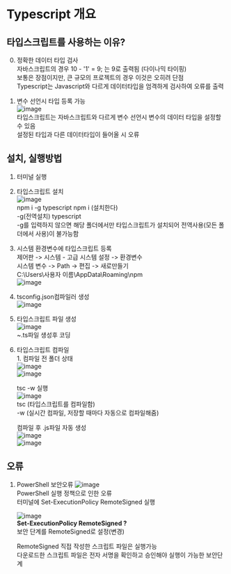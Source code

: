 # Typescript 개요

## 타입스크립트를 사용하는 이유?
0. 정확한 데이터 타입 검사<br>
    자바스크립트의 경우
        10 - '1' = 9; 는 9로 출력됨 (다이나믹 타이핑)<br>
        보통은 장점이지만, 큰 규모의 프로젝트의 경우 이것은 오히려 단점<br>
        Typescript는 Javascript와 다르게 데이터타입을 엄격하게 검사하여 오류를 출력<br>

1. 변수 선언시 타입 등록 가능<br>
    ![image](https://user-images.githubusercontent.com/121269266/225848027-f9f0bcbf-88a1-4b5b-ae81-c87a4e58b291.png)<br>
    타입스크립트는 자바스크립트와 다르게 변수 선언시 변수의 데이터 타입을 설정할 수 있음<br>
    설정된 타입과 다른 데이터타입이 들어올 시 오류
    


## 설치, 실행방법
1. 터미널 실행

2. 타입스크립트 설치<br>
    ![image](https://user-images.githubusercontent.com/121269266/225835360-8bf13011-aa82-45a9-a47c-a12943a30e41.png)<br>
    npm i -g typescript
    npm i (설치한다)<br>
    -g(전역설치) typescript<br>
    -g를 입력하지 않으면 해당 폴더에서만 타입스크립트가 설치되어 전역사용(모든 폴더에서 사용)이 불가능함<br>
    
3. 시스템 환경변수에 타입스크립트 등록<br>
    제어판 -> 시스템 - 고급 시스템 설정 -> 환경변수<br>
    시스템 변수 -> Path -> 편집 -> 새로만들기<br>
    C:\Users\사용자 이름\AppData\Roaming\npm<br>
    ![image](https://user-images.githubusercontent.com/121269266/225841075-eef90a22-4609-44f5-bfb9-146722311c6a.png)<br>

    
3. tsconfig.json컴파일러 생성 <br>
    ![image](https://user-images.githubusercontent.com/121269266/225836720-1a8d6743-6840-4503-b650-261a43991bfa.png)

4. 타입스크립트 파일 생성<br>
    ![image](https://user-images.githubusercontent.com/121269266/225836284-3ab3d269-99d6-4fae-8075-99870652b6d3.png)<br>
    ~.ts파일  생성후 코딩

5. 타입스크립트 컴파일<br>
    1.
    컴파일 전 폴더 상태<br>
    ![image](https://user-images.githubusercontent.com/121269266/225843685-b6e8698b-50d8-48fd-ab8e-9482fbb08741.png)<br>
    ![image](https://user-images.githubusercontent.com/121269266/225844445-527de20d-d235-41e4-9b9c-c3f4b3dc5d62.png)<br>

    tsc -w 실행<br>
    ![image](https://user-images.githubusercontent.com/121269266/225843915-b088577f-8c43-4d93-8226-ea53d7f1e327.png)<br>
        tsc (타입스크립트를 컴파일함)<br>
        -w (실시간 컴파일, 저장할 때마다 자동으로 컴파일해줌)<br>
        
    컴파일 후 .js파일 자동 생성<br>
    ![image](https://user-images.githubusercontent.com/121269266/225843982-43542797-7cd4-4cf7-8ec3-0f315d7bda17.png)<br>
    ![image](https://user-images.githubusercontent.com/121269266/225844287-e595b25c-8591-447c-8123-16ea9d58a13d.png)<br>



## 오류
     
1. PowerShell 보안오류
    ![image](https://user-images.githubusercontent.com/121269266/225842017-6ef46230-48f4-4bb5-b573-990d7fdccecf.png)<br>
    PowerShell 실행 정책으로 인한 오류<br>
    터미널에 Set-ExecutionPolicy RemoteSigned 실행<br>
    
    ![image](https://user-images.githubusercontent.com/121269266/225842634-02fda6b6-1a42-44e0-b1e2-71368780b7e8.png)    
    <b>Set-ExecutionPolicy RemoteSigned ?</b><br>
    보안 단계를 RemoteSigned로 설정(변경)
    
    RemoteSigned
        직접 작성한 스크립트 파일은 실행가능<br>
        다운로드한 스크립트 파일은 전자 서명을 확인하고 승인해야 실행이 가능한 보안단계
       
        
